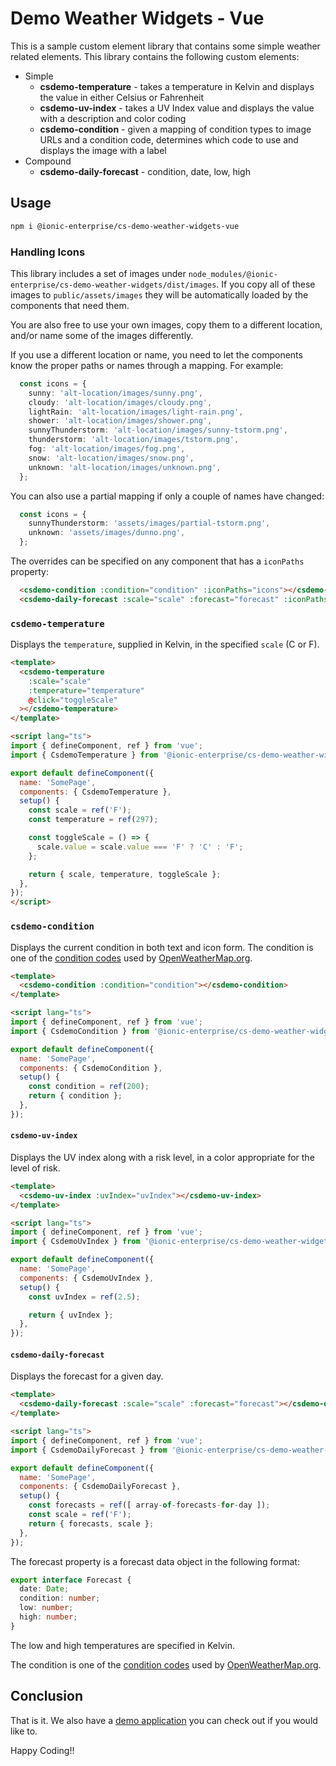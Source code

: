 # Demo Weather Widgets - Vue

This is a sample custom element library that contains some simple weather related elements. This library contains the following custom elements:

- Simple
  - **csdemo-temperature** - takes a temperature in Kelvin and displays the value in either Celsius or Fahrenheit
  - **csdemo-uv-index** - takes a UV Index value and displays the value with a description and color coding
  - **csdemo-condition** - given a mapping of condition types to image URLs and a condition code, determines which code to use and displays the image with a label
- Compound
  - **csdemo-daily-forecast** - condition, date, low, high

## Usage

```bash
npm i @ionic-enterprise/cs-demo-weather-widgets-vue
```

### Handling Icons

This library includes a set of images under `node_modules/@ionic-enterprise/cs-demo-weather-widgets/dist/images`. If you copy all of these images to `public/assets/images` they will be automatically loaded by the components that need them.

You are also free to use your own images, copy them to a different location, and/or name some of the images differently.

If you use a different location or name, you need to let the components know the proper paths or names through a mapping. For example:

```typescript
  const icons = {
    sunny: 'alt-location/images/sunny.png',
    cloudy: 'alt-location/images/cloudy.png',
    lightRain: 'alt-location/images/light-rain.png',
    shower: 'alt-location/images/shower.png',
    sunnyThunderstorm: 'alt-location/images/sunny-tstorm.png',
    thunderstorm: 'alt-location/images/tstorm.png',
    fog: 'alt-location/images/fog.png',
    snow: 'alt-location/images/snow.png',
    unknown: 'alt-location/images/unknown.png',
  };
```

You can also use a partial mapping if only a couple of names have changed:

```typescript
  const icons = {
    sunnyThunderstorm: 'assets/images/partial-tstorm.png',
    unknown: 'assets/images/dunno.png',
  };
```

The overrides can be specified on any component that has a `iconPaths` property:

```html
  <csdemo-condition :condition="condition" :iconPaths="icons"></csdemo-condition>
  <csdemo-daily-forecast :scale="scale" :forecast="forecast" :iconPaths="icons"></csdemo-daily-forecast>
```

### `csdemo-temperature`

Displays the `temperature`, supplied in Kelvin, in the specified `scale` (C or F).

```html
<template>
  <csdemo-temperature
    :scale="scale"
    :temperature="temperature"
    @click="toggleScale"
  ></csdemo-temperature>
</template>

<script lang="ts">
import { defineComponent, ref } from 'vue';
import { CsdemoTemperature } from '@ionic-enterprise/cs-demo-weather-widgets-vue';

export default defineComponent({
  name: 'SomePage',
  components: { CsdemoTemperature },
  setup() {
    const scale = ref('F');
    const temperature = ref(297);

    const toggleScale = () => {
      scale.value = scale.value === 'F' ? 'C' : 'F';
    };

    return { scale, temperature, toggleScale };
  },
});
</script>
```

### `csdemo-condition`

Displays the current condition in both text and icon form. The condition is one of the [condition codes](https://openweathermap.org/weather-conditions) used by [OpenWeatherMap.org](https://openweathermap.org).

```html
<template>
  <csdemo-condition :condition="condition"></csdemo-condition>
</template>

<script lang="ts">
import { defineComponent, ref } from 'vue';
import { CsdemoCondition } from '@ionic-enterprise/cs-demo-weather-widgets-vue';

export default defineComponent({
  name: 'SomePage',
  components: { CsdemoCondition },
  setup() {
    const condition = ref(200);
    return { condition };
  },
});
```

#### `csdemo-uv-index`

Displays the UV index along with a risk level, in a color appropriate for the level of risk.

```html
<template>
  <csdemo-uv-index :uvIndex="uvIndex"></csdemo-uv-index>
</template>

<script lang="ts">
import { defineComponent, ref } from 'vue';
import { CsdemoUvIndex } from '@ionic-enterprise/cs-demo-weather-widgets-vue';

export default defineComponent({
  name: 'SomePage',
  components: { CsdemoUvIndex },
  setup() {
    const uvIndex = ref(2.5);

    return { uvIndex };
  },
});
```

#### `csdemo-daily-forecast`

Displays the forecast for a given day.

```html
<template>
  <csdemo-daily-forecast :scale="scale" :forecast="forecast"></csdemo-daily-forecast>
</template>

<script lang="ts">
import { defineComponent, ref } from 'vue';
import { CsdemoDailyForecast } from '@ionic-enterprise/cs-demo-weather-widgets-vue';

export default defineComponent({
  name: 'SomePage',
  components: { CsdemoDailyForecast },
  setup() {
    const forecasts = ref([ array-of-forecasts-for-day ]);
    const scale = ref('F');
    return { forecasts, scale };
  },
});
```

The forecast property is a forecast data object in the following format:

```TypeScript
export interface Forecast {
  date: Date;
  condition: number;
  low: number;
  high: number;
}
```

The low and high temperatures are specified in Kelvin.

The condition is one of the [condition codes](https://openweathermap.org/weather-conditions) used by [OpenWeatherMap.org](https://openweathermap.org).

## Conclusion

That is it. We also have a [demo application](https://github.com/ionic-enterprise/ionic-weather-vue) you can check out if you would like to.

Happy Coding!!